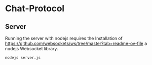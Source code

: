 # Chat-Protocol
## Server
Running the server with nodejs requires the Installation of https://github.com/websockets/ws/tree/master?tab=readme-ov-file a nodejs Websocket library.
```
nodejs server.js
```
